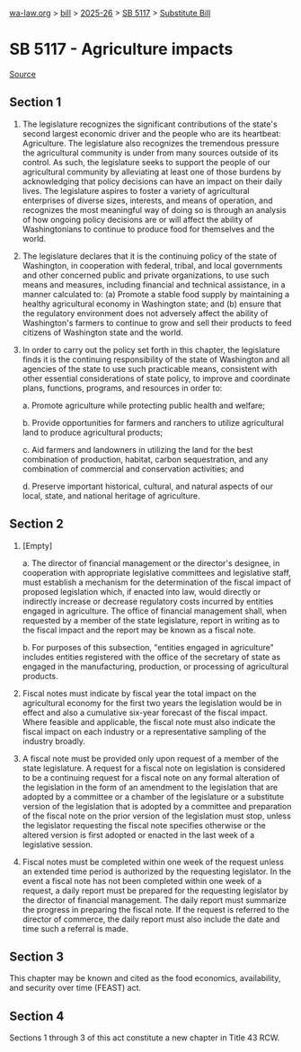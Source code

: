 [wa-law.org](/) > [bill](/bill/) > [2025-26](/bill/2025-26/) > [SB 5117](/bill/2025-26/sb/5117/) > [Substitute Bill](/bill/2025-26/sb/5117/S/)

# SB 5117 - Agriculture impacts

[Source](http://lawfilesext.leg.wa.gov/biennium/2025-26/Pdf/Bills/Senate%20Bills/5117-S.pdf)

## Section 1
1. The legislature recognizes the significant contributions of the state's second largest economic driver and the people who are its heartbeat: Agriculture. The legislature also recognizes the tremendous pressure the agricultural community is under from many sources outside of its control. As such, the legislature seeks to support the people of our agricultural community by alleviating at least one of those burdens by acknowledging that policy decisions can have an impact on their daily lives. The legislature aspires to foster a variety of agricultural enterprises of diverse sizes, interests, and means of operation, and recognizes the most meaningful way of doing so is through an analysis of how ongoing policy decisions are or will affect the ability of Washingtonians to continue to produce food for themselves and the world.

2. The legislature declares that it is the continuing policy of the state of Washington, in cooperation with federal, tribal, and local governments and other concerned public and private organizations, to use such means and measures, including financial and technical assistance, in a manner calculated to: (a) Promote a stable food supply by maintaining a healthy agricultural economy in Washington state; and (b) ensure that the regulatory environment does not adversely affect the ability of Washington's farmers to continue to grow and sell their products to feed citizens of Washington state and the world.

3. In order to carry out the policy set forth in this chapter, the legislature finds it is the continuing responsibility of the state of Washington and all agencies of the state to use such practicable means, consistent with other essential considerations of state policy, to improve and coordinate plans, functions, programs, and resources in order to:

    a. Promote agriculture while protecting public health and welfare;

    b. Provide opportunities for farmers and ranchers to utilize agricultural land to produce agricultural products;

    c. Aid farmers and landowners in utilizing the land for the best combination of production, habitat, carbon sequestration, and any combination of commercial and conservation activities; and

    d. Preserve important historical, cultural, and natural aspects of our local, state, and national heritage of agriculture.

## Section 2
1. [Empty]

    a. The director of financial management or the director's designee, in cooperation with appropriate legislative committees and legislative staff, must establish a mechanism for the determination of the fiscal impact of proposed legislation which, if enacted into law, would directly or indirectly increase or decrease regulatory costs incurred by entities engaged in agriculture. The office of financial management shall, when requested by a member of the state legislature, report in writing as to the fiscal impact and the report may be known as a fiscal note.

    b. For purposes of this subsection, "entities engaged in agriculture" includes entities registered with the office of the secretary of state as engaged in the manufacturing, production, or processing of agricultural products.

2. Fiscal notes must indicate by fiscal year the total impact on the agricultural economy for the first two years the legislation would be in effect and also a cumulative six-year forecast of the fiscal impact. Where feasible and applicable, the fiscal note must also indicate the fiscal impact on each industry or a representative sampling of the industry broadly.

3. A fiscal note must be provided only upon request of a member of the state legislature. A request for a fiscal note on legislation is considered to be a continuing request for a fiscal note on any formal alteration of the legislation in the form of an amendment to the legislation that are adopted by a committee or a chamber of the legislature or a substitute version of the legislation that is adopted by a committee and preparation of the fiscal note on the prior version of the legislation must stop, unless the legislator requesting the fiscal note specifies otherwise or the altered version is first adopted or enacted in the last week of a legislative session.

4. Fiscal notes must be completed within one week of the request unless an extended time period is authorized by the requesting legislator. In the event a fiscal note has not been completed within one week of a request, a daily report must be prepared for the requesting legislator by the director of financial management. The daily report must summarize the progress in preparing the fiscal note. If the request is referred to the director of commerce, the daily report must also include the date and time such a referral is made.

## Section 3
This chapter may be known and cited as the food economics, availability, and security over time (FEAST) act.

## Section 4
Sections 1 through 3 of this act constitute a new chapter in Title 43 RCW.
